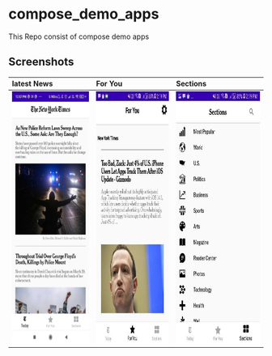 # compose_demo_apps
This Repo consist of compose demo apps
## Screenshots
|**latest News**|**For You**|**Sections**|
|:---|:--|:--|
|<img src=https://github.com/SpartanHarshad/NYTimes-App/blob/main/NYTimes/app/src/main/res/img/today_news.jpg height="500px" width="350px"/>|<img src=https://github.com/SpartanHarshad/NYTimes-App/blob/main/NYTimes/app/src/main/res/img/for_you.jpg height="500px" width="350px"/>|<img src=https://github.com/SpartanHarshad/NYTimes-App/blob/main/NYTimes/app/src/main/res/img/sections.jpg height="500px" width="350px"/>
